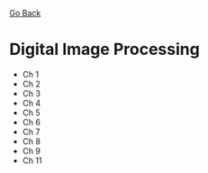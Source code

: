 [Go Back](https://github.com/arm-on/plan/blob/main/README.md)

# Digital Image Processing
- Ch 1
- Ch 2
- Ch 3
- Ch 4
- Ch 5
- Ch 6
- Ch 7
- Ch 8
- Ch 9
- Ch 11